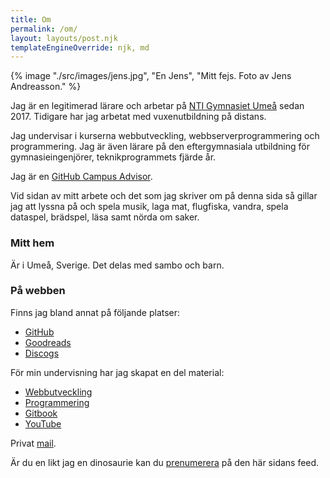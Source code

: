 ```yaml
---
title: Om
permalink: /om/
layout: layouts/post.njk
templateEngineOverride: njk, md
---
```


{% image "./src/images/jens.jpg", "En Jens", "Mitt fejs. Foto av Jens Andreasson." %}

Jag är en legitimerad lärare och arbetar på [NTI Gymnasiet Umeå](https://www.ntigymnasiet.se/umea/) sedan 2017. Tidigare har jag arbetat med vuxenutbildning på distans.

Jag undervisar i kurserna webbutveckling, webbserverprogrammering och programmering. Jag är även lärare på den eftergymnasiala utbildning för gymnasieingenjörer, teknikprogrammets fjärde år.

Jag är en [GitHub Campus Advisor](https://education.github.com/teachers/advisors).

Vid sidan av mitt arbete och det som jag skriver om på denna sida så gillar jag att lyssna på och spela musik, laga mat, flugfiska, vandra, spela dataspel, brädspel, läsa samt nörda om saker.

### Mitt hem

Är i Umeå, Sverige. Det delas med sambo och barn.

### På webben

Finns jag bland annat på följande platser:

-   [GitHub](https://github.com/jensnti)
-   [Goodreads](https://www.goodreads.com/user/show/16975751-jens)
-   [Discogs](https://www.discogs.com/user/zvorak/collection)

För min undervisning har jag skapat en del material:

-   [Webbutveckling](https://webbutveckling.jensa.xyz/)
-   [Programmering](https://programmering.jensa.xyz/)
-   [Gitbook](https://jens-andreasson.gitbook.io/)
-   [YouTube](https://www.youtube.com/channel/UCTqbOlkdA_9q-agUM0Hh9Ag)

Privat [mail](mailto:jensandreasson77@gmail.com).

Är du en likt jag en dinosaurie kan du [prenumerera](/feed.xml) på den här sidans feed.
